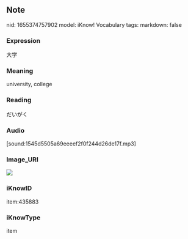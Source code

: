 ## Note
nid: 1655374757902
model: iKnow! Vocabulary
tags: 
markdown: false

### Expression
大学

### Meaning
university, college

### Reading
だいがく

### Audio
[sound:1545d5505a69eeeef2f0f244d26de17f.mp3]

### Image_URI
<img src="424c81e445066a9a85b095cb894c1c70.jpg">

### iKnowID
item:435883

### iKnowType
item
